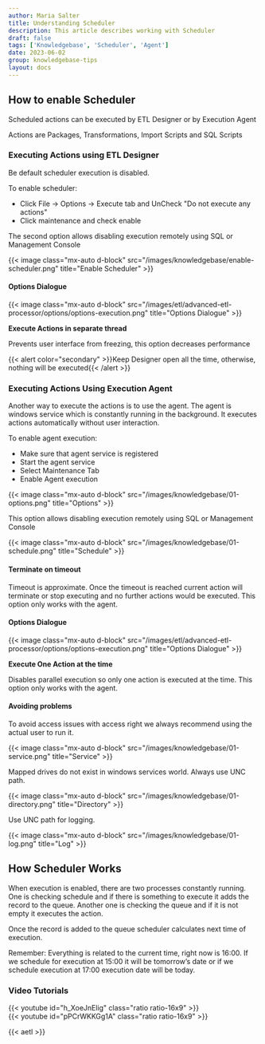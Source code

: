 ```yaml
---
author: Maria Salter
title: Understanding Scheduler
description: This article describes working with Scheduler
draft: false
tags: ['Knowledgebase', 'Scheduler', 'Agent']
date: 2023-06-02
group: knowledgebase-tips
layout: docs
---
```


## How to enable Scheduler

Scheduled actions can be executed by ETL Designer or by Execution Agent

Actions are Packages, Transformations, Import Scripts and SQL Scripts

### Executing Actions using ETL Designer

Be default scheduler execution is disabled.

To enable scheduler:

- Click File -> Options -> Execute tab and UnCheck "Do not execute any actions"
- Click maintenance and check enable

The second option allows disabling execution remotely using SQL or Management Console

{{< image class="mx-auto d-block"  src="/images/knowledgebase/enable-scheduler.png" title="Enable Scheduler" >}}

#### Options Dialogue

{{< image class="mx-auto d-block"  src="/images/etl/advanced-etl-processor/options/options-execution.png" title="Options Dialogue" >}}

**Execute Actions in separate thread**

Prevents user interface from freezing, this option decreases performance

{{< alert color="secondary" >}}Keep Designer open all the time, otherwise, nothing will be executed{{< /alert >}}

### Executing Actions Using Execution Agent

Another way to execute the actions is to use the agent. The agent is windows service which is constantly running in the background. It executes actions automatically without user interaction.

To enable agent execution:

- Make sure that agent service is registered
- Start the agent service
- Select Maintenance Tab
- Enable Agent execution

{{< image class="mx-auto d-block"  src="/images/knowledgebase/01-options.png" title="Options" >}}

This option allows disabling execution remotely using SQL or Management Console

{{< image class="mx-auto d-block"  src="/images/knowledgebase/01-schedule.png" title="Schedule" >}}

#### Terminate on timeout

Timeout is approximate. Once the timeout is reached current action will terminate or stop executing and no further actions would be executed. This option only works with the agent.

#### Options Dialogue

{{< image class="mx-auto d-block"  src="/images/etl/advanced-etl-processor/options/options-execution.png" title="Options Dialogue" >}}

**Execute One Action at the time**

Disables parallel execution so only one action is executed at the time. This option only works with the agent.

#### Avoiding problems

To avoid access issues with access right we always recommend using the actual user to run it.

{{< image class="mx-auto d-block"  src="/images/knowledgebase/01-service.png" title="Service" >}}

Mapped drives do not exist in windows services world. Always use UNC path.

{{< image class="mx-auto d-block"  src="/images/knowledgebase/01-directory.png" title="Directory" >}}

Use UNC path for logging.

{{< image class="mx-auto d-block"  src="/images/knowledgebase/01-log.png" title="Log" >}}

## How Scheduler Works

When execution is enabled, there are two processes constantly running. One is checking schedule and if there is something to execute it adds the record to the queue. Another one is checking the queue and if it is not empty it executes the action.

Once the record is added to the queue scheduler calculates next time of execution.

Remember: Everything is related to the current time, right now is 16:00. If we schedule for execution at 15:00 it will be tomorrow’s date or if we schedule execution at 17:00 execution date will be today.

### Video Tutorials

{{< youtube id="h_XoeJnElig" class="ratio ratio-16x9" >}}
\
{{< youtube id="pPCrWKKGg1A" class="ratio ratio-16x9" >}}

{{< aetl >}}

